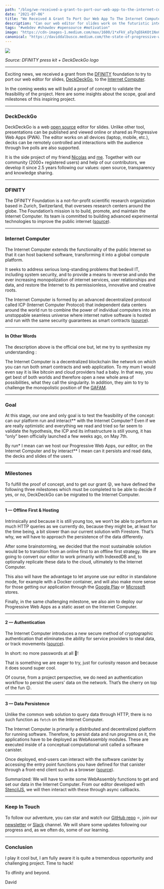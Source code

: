 ```yaml
---
path: "/blog/we-received-a-grant-to-port-our-web-app-to-the-internet-computer"
date: "2021-07-06"
title: "We Received A Grant To Port Our Web App To The Internet Computer"
description: "Can our web editor for slides work on the futuristic internet of the DFINITY foundation? Let's figure it out."
tags: "#webdev #showdev #opensource #motivation"
image: "https://cdn-images-1.medium.com/max/1600/1*xFkV_aTp7qE6kKOt1NxCbA.jpeg"
canonical: "https://daviddalbusco.medium.com/the-state-of-progressive-web-apps-adoption-by-developers-in-2021-32a2ec405f41"
---
```


![](https://cdn-images-1.medium.com/max/1600/1*uMo-wgL0-asMeYajl6CSfQ.png)

*Source: DFINITY press kit + DeckDeckGo logo*

*****

Exciting news, we received a grant from the [DFINITY](https://dfinity.org/) foundation to try to port our web editor for slides, [DeckDeckGo](https://deckdeckgo.com), to the [Internet Computer](https://dfinity.org/faq/what-is-the-internet-computer).

In the coming weeks we will build a proof of concept to validate the feasibility of the project. Here are some insights about the scope, goal and milestones of this inspiring project.

*****

### DeckDeckGo

DeckDeckGo is a web [open source](https://github.com/deckgo/deckdeckgo/) editor for slides. Unlike other tool, presentations can be published and viewed online or shared as Progressive Web Apps (PWA). The editor works on all devices (laptop, mobile, etc.), decks can be remotely controlled and interactions with the audience through live polls are also supported.

It is the side project of my friend [Nicolas](https://www.nmattia.com) and [me](https://daviddalbusco.com/). Together with our community (2000+ registered users) and help of our contributors, we develop it since 2.5 years following our values: open source, transparency and knowledge sharing.

*****

### DFINITY

The DFINITY Foundation is a not-for-profit scientific research organization based in Zurich, Switzerland, that oversees research centers around the globe. The Foundation’s mission is to build, promote, and maintain the Internet Computer. Its team is committed to building advanced experimental technologies to improve the public internet ([source](https://dfinity.org/faq)).

*****

### Internet Computer

The Internet Computer extends the functionality of the public Internet so that it can host backend software, transforming it into a global compute platform.

It seeks to address serious long-standing problems that bedevil IT, including system security, and to provide a means to reverse and undo the ever increasing monopolization of internet services, user relationships and data, and restore the Internet to its permissionless, innovative and creative roots.

The Internet Computer is formed by an advanced decentralized protocol called ICP (Internet Computer Protocol) that independent data centers around the world run to combine the power of individual computers into an unstoppable seamless universe where internet native software is hosted and run with the same security guarantees as smart contracts ([source](https://dfinity.org/faq)).

*****

#### In Other Words

The description above is the official one but, let me try to synthesize my understanding :

The Internet Computer is a decentralized blockchain like network on which you can run both smart contracts and web application. To my mum I would even say it is like bitcoin and cloud providers had a baby. In that way, you get best of both worlds and therefore open a new whole area of possibilities, what they call the singularity. In addition, they aim to try to challenge the monopolistic position of the [GAFAM](https://en.wikipedia.org/wiki/Big_Tech).

*****

### Goal

At this stage, our one and only goal is to test the feasibility of the concept: can our platform run and interact** with the Internet Computer? Even if we are really optimistic and everything we read and tried so far seem to validate the hypothesis, the ICP and its infrastructure is still young, it has “only” been officially launched a few weeks ago, on May 7th.

By run* I mean can we host our Progressive Web Apps, our editor, on the Internet Computer and by interact** I mean can it persists and read data, the decks and slides of the users.

*****

### Milestones

To fulfill the proof of concept, and to get our grant 😜, we have defined the following three milestones which must be completed to be able to decide if yes, or no, DeckDeckGo can be migrated to the Internet Computer.

*****

#### 1 — Offline First & Hosting

Intrinsically and because it is still young too, we won’t be able to perform as much HTTP queries as we currently do, because they might be, at least for the time being, a bit slower than our current solution with Firestore. That’s why, we will have to approach the persistence of the data differently.

After some brainstorming, we decided that the most sustainable solution would be to transition from an online first to an offline first strategy. We are going to convert our editor to work primarily with IndexedDB and, to optionally replicate these data to the cloud, ultimately to the Internet Computer.

This also will have the advantage to let anyone use our editor in standalone mode, for example with a Docker container, and will also make more sense for those getting our application through the [Google Play](https://play.google.com/store/apps/details?id=com.deckdeckgo.twa&hl=fr&gl=US) or [Microsoft](https://www.microsoft.com/en-us/p/deckdeckgo/9pfr8n0r5gpp?activetab=pivot:overviewtab) stores.

Finally, in the same challenging milestone, we also aim to deploy our Progressive Web Apps as a static asset on the Internet Computer.

*****

#### 2 — Authentication

The Internet Computer introduces a new secure method of cryptographic authentication that eliminates the ability for service providers to steal data, or track movements ([source](https://dfinity.org/technicals/web-authentication-identity)).

In short: no more passwords at all 🤯!

That is something we are eager to try, just for curiosity reason and because it does sound super cool.

Of course, from a project perspective, we do need an authentication workflow to persist the users’ data on the network. That’s the cherry on top of the fun 😉.

*****

#### 3 — Data Persistence

Unlike the common web solution to query data through HTTP, there is no such function as `fetch` on the Internet Computer.

The Internet Computer is primarily a distributed and decentralized platform for running software. Therefore, to persist data and run programs on it, the applications have to be deployed as WebAssembly modules. These are executed inside of a conceptual computational unit called a software canister.

Once deployed, end-users can interact with the software canister by accessing the entry point functions you have defined for that canister through a front-end client such as a browser ([source](https://sdk.dfinity.org/docs/developers-guide/concepts/canisters-code.html)).

Summarized: We will have to write some WebAssembly functions to get and set our data in the Internet Computer. From our editor developed with [StencilJS](https://stenciljs.com/), we will then interact with these through async callbacks.

*****

### Keep In Touch

To follow our adventure, you can star  and watch our [GitHub repo](https://github.com/deckgo/deckdeckgo) ⭐️, join our [newsletter](https://deckdeckgo.com/en/newsletter) or [Slack](https://join.slack.com/t/deckdeckgo/shared_invite/enQtNzM0NjMwOTc3NTI0LTBlNmFhODNhYmRkMWUxZmU4ZTQ2MDJiNjlmYWZiODNjMDU5OGRjYThlZmZjMTc5YmQ3MzUzMDlhMzk0ZDgzMDY) channel. We will share some updates following our progress and, as we often do, some of our learning.

*****

### Conclusion

I play it cool but, I am fully aware it is quite a tremendous opportunity and challenging project. Time to hack!

To dfinity and beyond.

David
